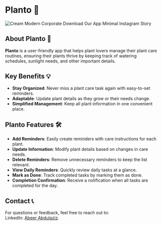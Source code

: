 # Planto 🌱

![Cream Modern Corporate Download Our App Minimal Instagram Story](https://github.com/user-attachments/assets/e08a6e45-40f2-4629-9ec9-10e1ad75db6a)

## About Planto 🌿
**Planto** is a user-friendly app that helps plant lovers manage their plant care routines, ensuring their plants thrive by keeping track of watering schedules, sunlight needs, and other important details.

## Key Benefits 💡
- **Stay Organized**: Never miss a plant care task again with easy-to-set reminders.
- **Adaptable**: Update plant details as they grow or their needs change.
- **Simplified Management**: Keep all plant information in one convenient place.

## Planto Features 🛠️
- **Add Reminders**: Easily create reminders with care instructions for each plant.
- **Update Information**: Modify plant details based on changes in care needs.
- **Delete Reminders**: Remove unnecessary reminders to keep the list relevant.
- **View Daily Reminders**: Quickly review daily tasks at a glance.
- **Mark as Done**: Track completed tasks by marking them as done.
- **Completion Confirmation**: Receive a notification when all tasks are completed for the day.

## Contact 📞
For questions or feedback, feel free to reach out to:  
LinkedIn: [Abeer Abdulaziz](http://linkedin.com/in/abeer-abdulaziz-06759523b).
